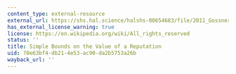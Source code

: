 ```yaml
---
content_type: external-resource
external_url: https://shs.hal.science/halshs-00654683/file/2011_Gossner_Econometrica_1.pdf
has_external_license_warning: true
license: https://en.wikipedia.org/wiki/All_rights_reserved
status: ''
title: Simple Bounds on the Value of a Reputation
uid: 70e63bf4-db21-4e53-ac90-da2b5753a26b
wayback_url: ''
---
```

